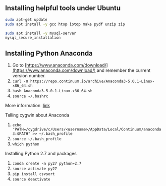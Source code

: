 

## Installing helpful tools under Ubuntu

```bash
sudo apt-get update
sudo apt install -y gcc htop iotop make pydf unzip zip
```
```bash
sudo apt install -y mysql-server
mysql_secure_installation
```

## Installing Python Anaconda

1. Go to [https://www.anaconda.com/download/](https://www.anaconda.com/download/) and remember the current version number.
2. `curl -O https://repo.continuum.io/archive/Anaconda3-5.0.1-Linux-x86_64.sh`
3. `bash Anaconda3-5.0.1-Linux-x86_64.sh`
4. `source ~/.bashrc`

More information: [link](https://www.digitalocean.com/community/tutorials/how-to-install-the-anaconda-python-distribution-on-ubuntu-16-04)

Telling cygwin about Anaconda
1. `echo "PATH=/cygdrive/c/Users/<username>/AppData/Local/Continuum/anaconda3:$PATH" >> ~/.bash_profile`
2. `source ~/.bash_profile`
3. `which python`

Installing Python 2.7 and packages
1. `conda create -n py27 python=2.7`
2. `source activate py27`
3. `pip install csvsort`
4. `source deactivate`
